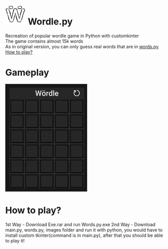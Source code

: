 # ![alt text](https://github.com/Aleks-Zielinski/Wordle.py/blob/main/assetsForReadme/icon64w.png "Icon")   Wordle.py
 Recreation of popular wordle game in Python with customkinter  
 The game contains almost 15k words  
 As in original version, you can only guess real words that are in [words.py](https://github.com/Aleks-Zielinski/Wordle.py/blob/main/words.py "words.py")  
 [How to play?](https://github.com/Aleks-Zielinski/Uno.py#how-to-play "#How to play?")  
# Gameplay
![alt text](https://github.com/Aleks-Zielinski/Wordle.py/blob/main/assetsForReadme/gameplay.gif "Gameplay")       
# How to play?
1st Way - Download Exe.rar and run Words.py.exe
2nd Way - Download main.py, words.py, images folder and run it with python, you would have to install custom tkinter(command is in main.py), after that you should be able to play it!